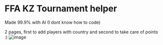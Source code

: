 # FFA KZ Tournament helper
Made 99.9% with AI (I dont know how to code)

2 pages, first to add players with country and second to take care of points :)
![image](https://github.com/user-attachments/assets/e2cee312-7029-44a7-9c76-1a77c0b29f2b)
